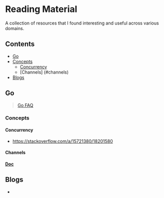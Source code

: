 # Reading Material
A collection of resources that I found interesting and useful across various domains.

## Contents
- [Go](#go)
 - [Concepts](#concepts)  
   - [Concurrency](#concurrency) 
   - [Channels] (#channels)
- [Blogs](#blogs)

## Go
> [Go FAQ](https://golang.org/doc/faq)
### Concepts
#### Concurrency
- https://stackoverflow.com/a/15721380/18201580
#### Channels
 #### [Doc](https://github.com/manitejav/reading-material/blob/main/channels.md)
## Blogs
- 
